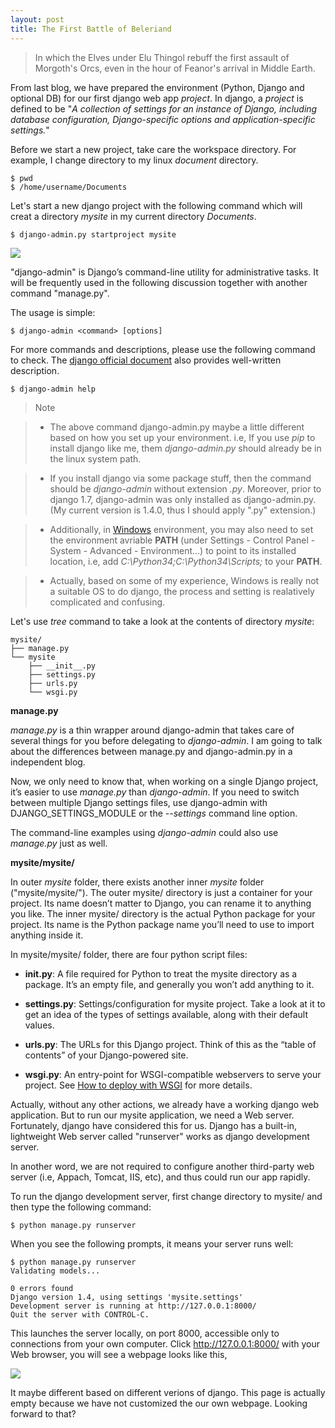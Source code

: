```yaml
---
layout: post
title: The First Battle of Beleriand
---
```


> In which the Elves under Elu Thingol rebuff the first assault of Morgoth's Orcs, even in the hour of Feanor's arrival in Middle Earth.

From last blog, we have prepared the environment (Python, Django and optional DB) for our first django web app *project*. In django, a *project* is defined to be "*A collection of settings for an instance of Django, including database configuration, Django-specific options and application-specific settings.*"

Before we start a new project, take care the workspace directory. For example, I change directory to my linux *document*  directory.

```
$ pwd
$ /home/username/Documents
```
Let's start a new django project with the following command which will creat a directory *mysite* in my current directory *Documents*.

```
$ django-admin.py startproject mysite
```
![](http://i.imgur.com/TiGF8f4.png)

"django-admin" is Django’s command-line utility for administrative tasks. It will be frequently used in the following discussion together with another command "manage.py".

The usage is simple:

```
$ django-admin <command> [options]
```
For more commands and descriptions, please use the following command to check. The [django official document](https://docs.djangoproject.com/en/1.8/ref/django-admin/) also provides well-written description.

```
$ django-admin help
```

> Note

>- The above command django-admin.py maybe a little different based on how you set up your environment. i.e, If you use *pip* to install django like me, them *django-admin.py* should already be in the linux system path. 

> - If you install django via some package stuff, then the command should be *django-admin* without extension *.py*.  Moreover, prior to django 1.7, django-admin was only installed as django-admin.py. (My current version is 1.4.0, thus I should apply ".py" extension.)

>- Additionally, in [Windows](https://docs.djangoproject.com/en/1.8/howto/windows/) environment, you may also need to set the environment avriable **PATH**  (under Settings - Control Panel - System - Advanced - Environment...) to point to its installed location, i.e, add *C:\Python34\;C:\Python34\Scripts;* to your **PATH**. 

>- Actually, based on some of my experience, Windows is really not a suitable OS to do django, the process and setting is realatively complicated and confusing.    

Let's use *tree* command to take a look at the contents of directory *mysite*:

```
mysite/
├── manage.py
└── mysite
    ├── __init__.py
    ├── settings.py
    ├── urls.py
    └── wsgi.py
```
**manage.py**

*manage.py* is a thin wrapper around django-admin that takes care of several things for you before delegating to *django-admin*. I am going to talk about the differences between manage.py and django-admin.py in a independent blog. 

Now, we only need to know that, when working on a single Django project, it’s easier to use *manage.py* than *django-admin*. If you need to switch between multiple Django settings files, use django-admin with DJANGO_SETTINGS_MODULE or the *--settings* command line option.

The command-line examples using *django-admin* could also use *manage.py* just as well.

**mysite/mysite/**

In outer *mysite* folder, there exists another inner  *mysite* folder ("mysite/mysite/"). The outer mysite/ directory is just a container for your project. Its name doesn’t matter to Django, you can rename it to anything you like.  The inner mysite/ directory is the actual Python package for your project. Its name is the Python package name you’ll need to use to import anything inside it.

In mysite/mysite/ folder, there are four python script files:

- **__init__.py**: A file required for Python to treat the mysite directory as a package. It’s an empty file, and generally you won’t add anything to it.

- **settings.py**: Settings/configuration for mysite project. Take a look at it to get an idea of the types of settings available, along with their default values.

- **urls.py**: The URLs for this Django project. Think of this as the “table of contents” of your Django-powered site.

- **wsgi.py**: An entry-point for WSGI-compatible webservers to serve your project. See [How to deploy with WSGI](https://docs.djangoproject.com/en/1.4/howto/deployment/wsgi/) for more details.

Actually, without any other actions, we already have a working django web application. But to run our mysite application, we need a Web server. Fortunately, django have considered this for us. Django has a built-in, lightweight Web server called "runserver" works as django development server. 

In another word, we are not required to configure another third-party web server (i.e, Appach, Tomcat, IIS, etc), and thus could run our app rapidly. 

To run the django development server, first change directory to mysite/ and then type the following command:

```
$ python manage.py runserver
```
When you see the following prompts, it means your server runs well:

```
$ python manage.py runserver
Validating models...

0 errors found
Django version 1.4, using settings 'mysite.settings'
Development server is running at http://127.0.0.1:8000/
Quit the server with CONTROL-C.

```

This launches the server locally, on port 8000, accessible only to connections from your own computer. Click http://127.0.0.1:8000/ with your Web browser, you will see a webpage looks like this,

![](http://i.imgur.com/37ybmXb.png)

It maybe different based on different verions of django. This page is actually empty because we have not customized the our own webpage.  Looking forward to that?














